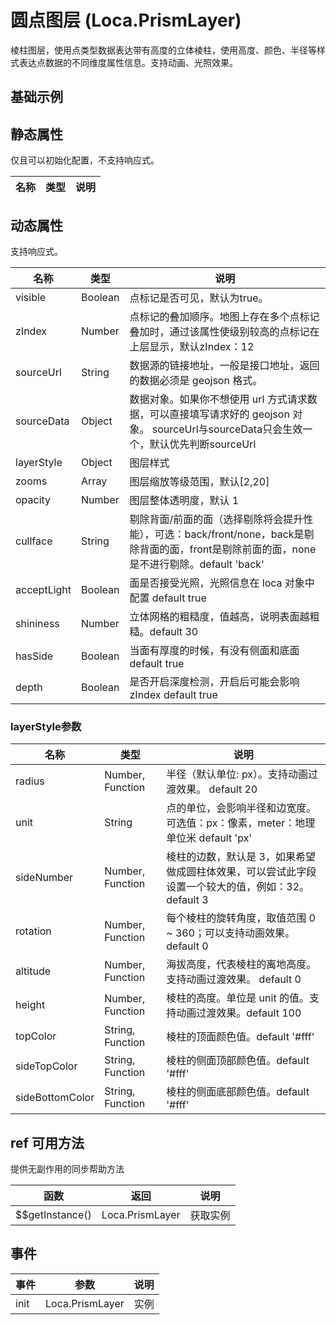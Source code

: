 # 圆点图层 (Loca.PrismLayer)
棱柱图层，使用点类型数据表达带有高度的立体棱柱，使用高度、颜色、半径等样式表达点数据的不同维度属性信息。支持动画、光照效果。

## 基础示例

<vuep template="#example"></vuep>

<script v-pre type="text/x-template" id="example">

  <template>
    <div class="amap-page-container">
      <el-amap :zoom="zoom" :center="center" :pitch="pitch" view-mode="3D" @init="initMap" :show-label="false" class="amap-demo">
        <el-amap-loca :amb-light="ambLight" :dir-light="dirLight" :point-light="pointLight">
          <el-amap-loca-prism :visible="visible" :source-url="sourceUrl" :layer-style="layerStyle"></el-amap-loca-prism>
        </el-amap-loca>
      </el-amap>
      <div class="toolbar">
        <button type="button" name="button" @click="toggleVisible">{{visible ? '隐藏标记' : '显示标记'}}</button>
      </div>
    </div>
  </template>

  <style>
    .amap-demo {
      height: 300px;
    }
  </style>

  <script>
    var topConf = {
        '上海市': 'https://a.amap.com/Loca/static/loca-v2/demos/images/top-one.png',
        '北京市': 'https://a.amap.com/Loca/static/loca-v2/demos/images/top-two.png',
        '广州市': 'https://a.amap.com/Loca/static/loca-v2/demos/images/top-three.png',
    };
    var map = null;
    module.exports = {
      name: 'amap-page',
      data() {
        return {
          zoom: 2,
          pitch: 55,
          center: [103.594884,36.964587],
          visible: true,
          ambLight: {
              intensity: 0.7,
              color: '#7b7bff',
          },
          dirLight: {
              intensity: 0.8,
              color: '#fff',
              target: [0, 0, 0],
              position: [0, -1, 1],
          },
          pointLight:  {
              color: 'rgb(240,88,25)',
              position: [112.028276, 31.58538, 2000000],
              intensity: 3,
              // 距离表示从光源到光照强度为 0 的位置，0 就是光不会消失。
              distance: 5000000,
          },
          sourceUrl: 'https://a.amap.com/Loca/static/loca-v2/demos/mock_data/gdp.json',
          layerStyle: {
              unit: 'meter',
              sideNumber: 32,
              topColor: (index, f) => {
                  var n = f.properties['GDP'];
                  return n > 7000 ? '#E97091' : '#2852F1';
              },
              sideTopColor: (index, f) => {
                  var n = f.properties['GDP'];
                  return n > 7000 ? '#E97091' : '#2852F1';
              },
              sideBottomColor: '#002bb9',
              radius: 15000,
              height: (index, f) => {
                  var props = f.properties;
                  var height = Math.max(100, Math.sqrt(props['GDP']) * 9000 - 50000);
                  var conf = topConf[props['名称']];
                  // top3 的数据，增加文字表达
                  if (conf) {
                      map.add(
                          new AMap.Marker({
                              anchor: 'bottom-center',
                              position: [f.coordinates[0], f.coordinates[1], height],
                              content: '<div style="margin-bottom: 10px; float: left; font-size: 14px;height: 57px; width: 180px; color:#fff; background: no-repeat url(' +
                                  conf +
                                  '); background-size: 100%;"><p style="margin: 7px 0 0 35px; height: 20px; line-height:20px;">' +
                                  props['名称'] + '人口 ' + props['人口'] + '</p>' +
                                  '<p style="margin: 4px 0 0 35px; height: 20px; line-height:20px; color: #00a9ff; font-size: 13px;">' +
                                  props['GDP'] + ' 元' +
                                  '</p></div>',
                          }),
                      );
                  }
                  return height;
                  // return 60000 + n * 100;
              },
              // rotation: 360 * 100,
              altitude: 0,
          }
        };
      },
      methods: {
        toggleVisible() {
          this.visible = !this.visible;
        },
        initMap(e){
          map = e;
        }
      }
    };
  </script>

</script>


## 静态属性
仅且可以初始化配置，不支持响应式。

名称 | 类型 | 说明
---|---|---|

## 动态属性
支持响应式。

名称 | 类型 | 说明
---|---|---|
visible | Boolean | 点标记是否可见，默认为true。
zIndex | Number | 点标记的叠加顺序。地图上存在多个点标记叠加时，通过该属性使级别较高的点标记在上层显示，默认zIndex：12
sourceUrl | String | 数据源的链接地址，一般是接口地址，返回的数据必须是 geojson 格式。
sourceData | Object | 数据对象。如果你不想使用 url 方式请求数据，可以直接填写请求好的 geojson 对象。  sourceUrl与sourceData只会生效一个，默认优先判断sourceUrl
layerStyle | Object | 图层样式
zooms | Array | 图层缩放等级范围，默认[2,20]
opacity | Number | 图层整体透明度，默认 1
cullface | String | 剔除背面/前面的面（选择剔除将会提升性能），可选：back/front/none，back是剔除背面的面，front是剔除前面的面，none是不进行剔除。default 'back'
acceptLight | Boolean | 面是否接受光照，光照信息在 loca 对象中配置 default true
shininess | Number | 立体网格的粗糙度，值越高，说明表面越粗糙。default 30
hasSide | Boolean | 当面有厚度的时候，有没有侧面和底面 default true
depth | Boolean | 是否开启深度检测，开启后可能会影响zIndex  default true

### layerStyle参数
名称 | 类型 | 说明
---|---|---|
radius | Number, Function | 半径（默认单位: px）。支持动画过渡效果。 default 20
unit | String | 点的单位，会影响半径和边宽度。可选值：px：像素，meter：地理单位米  default 'px'
sideNumber  | Number, Function | 棱柱的边数，默认是 3，如果希望做成圆柱体效果，可以尝试此字段设置一个较大的值，例如：32。  default 3
rotation | Number, Function | 每个棱柱的旋转角度，取值范围 0 ~ 360；可以支持动画效果。default 0
altitude  | Number, Function | 海拔高度，代表棱柱的离地高度。支持动画过渡效果。 default 0
height  | Number, Function | 棱柱的高度。单位是 unit 的值。支持动画过渡效果。default 100
topColor | String, Function | 棱柱的顶面颜色值。default '#fff'
sideTopColor | String, Function | 棱柱的侧面顶部颜色值。default '#fff'
sideBottomColor | String, Function | 棱柱的侧面底部颜色值。default '#fff'

## ref 可用方法
提供无副作用的同步帮助方法

函数 | 返回 | 说明
---|---|---|
$$getInstance() | Loca.PrismLayer | 获取实例

## 事件

事件 | 参数 | 说明
---|---|---|
init | Loca.PrismLayer | 实例
